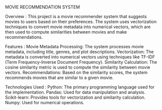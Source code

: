 MOVIE RECOMMENDATION SYSTEM

Overview : 
This project is a movie recommender system that suggests movies to users based on their preferences. The system uses vectorization techniques to convert movie metadata into numerical vectors, which are then used to compute similarities between movies and make recommendations.

Features :
Movie Metadata Processing: The system processes movie metadata, including title, genres, and plot descriptions.
Vectorization: The metadata is converted into numerical vectors using techniques like TF-IDF (Term Frequency-Inverse Document Frequency).
Similarity Calculation: The cosine similarity metric is used to compute the similarity between movie vectors.
Recommendations: Based on the similarity scores, the system recommends movies that are similar to a given movie.

Technologies Used : 
Python: The primary programming language used for the implementation.
Pandas: Used for data manipulation and analysis.
Scikit-learn: Provides tools for vectorization and similarity calculation.
Numpy: Used for numerical operations.

